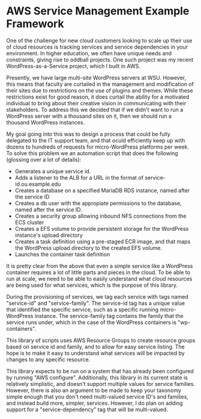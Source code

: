 # AWS Service Management Example Framework
One of the challenge for new cloud customers looking to scale up their use of cloud resources is tracking services and service dependencies in your environment.  In higher education, we often have unique needs and constraints, giving rise to oddball projects.  One such project was my recent WordPress-as-a-Service project, which I built in AWS.

Presently, we have large multi-site WordPress servers at WSU.  However, this means that faculty are curtailed in the management and modification of their sites due to restrictions on the use of plugins and themes.  While these restrictions exist for good reason, it does curtail the ability for a motivated individual to bring about their creative vision in communicating with their stakeholders.  To address this we decided that if we didn't want to run a WordPress server with a thousand sites on it, then we should run a thousand WordPress instances.

My goal going into this was to design a process that could be fully delegated to the IT support team, and that oculd efficiently keep up with dozens to hundreds of requests for micro-WordPress platforms per week.  To solve this problem we an automation script that does the following (glossing over a lot of details):

* Generates a unique service id.
* Adds a listener to the ALB for a URL in the format of service-id.ou.example.edu
* Creates a database on a specified MariaDB RDS instance, named after the service ID
* Creates a db user with the appropiate permissions to the database, named after the service ID.
* Creates a security group allowing inbound NFS connections from the ECS cluster
* Creates a EFS volume to provide persistent storage for the WordPress instance's upload directory
* Creates a task definition using a pre-staged ECR image, and that maps the WordPress upload directory to the created EFS volume.
* Launches the container task definition

It is pretty clear from the above that even a simple service like a WordPress container requires a lot of little parts and pieces in the cloud.  To be able to run at scale, we need to be able to easily understand what cloud resources are being used for what services, which is the purpose of this library.

During the provisioning of services, we tag each service with tags named "service-id" and "service-family".  The service-id tag has a unique value that identified the specific service, such as a specific running micro-WordPress instance.  The service-family tag contains the family that the service runs under, which in the case of the WordPress containers is "wp-containers".

This library of scripts uses AWS Resource Groups to create resource groups based on service id and family, and to allow for easy service listing.  The hope is to make it easy to understand what services will be impacted by changes to any specific resource.

This library expects to be run on a system that has already been configured by running "AWS configure".  Additionally, this library in its current state is relatively simplistic, and doesn't support multiple values for service families.  However, there is also an argument to be made to keep your taxonomy simple enough that you don't need multi-valued service ID's and families, and instead build more, simpler, services.  However, I do plan on adding support for a "service-dependency" tag that will be multi-valued.

